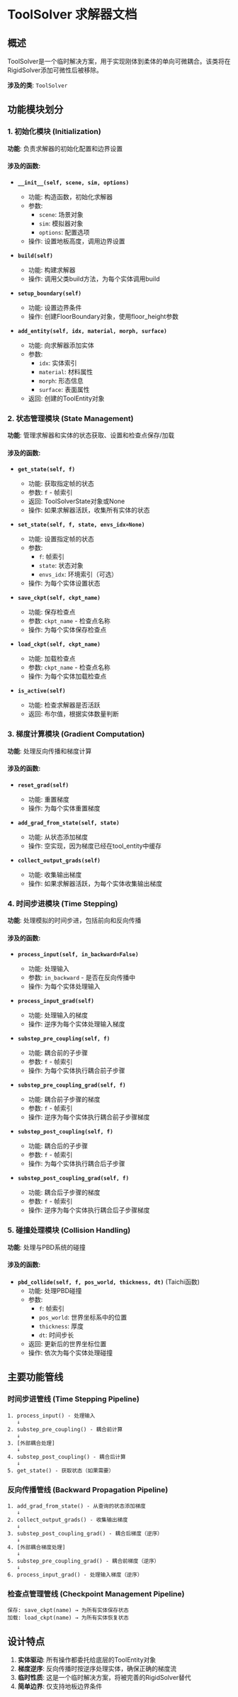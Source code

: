 # ToolSolver 求解器文档

## 概述
ToolSolver是一个临时解决方案，用于实现刚体到柔体的单向可微耦合。该类将在RigidSolver添加可微性后被移除。

**涉及的类**: `ToolSolver`

## 功能模块划分

### 1. 初始化模块 (Initialization)
**功能**: 负责求解器的初始化配置和边界设置

#### 涉及的函数:
- **`__init__(self, scene, sim, options)`**
  - 功能: 构造函数，初始化求解器
  - 参数:
    - `scene`: 场景对象
    - `sim`: 模拟器对象
    - `options`: 配置选项
  - 操作: 设置地板高度，调用边界设置
  
- **`build(self)`**
  - 功能: 构建求解器
  - 操作: 调用父类build方法，为每个实体调用build
  
- **`setup_boundary(self)`**
  - 功能: 设置边界条件
  - 操作: 创建FloorBoundary对象，使用floor_height参数

- **`add_entity(self, idx, material, morph, surface)`**
  - 功能: 向求解器添加实体
  - 参数:
    - `idx`: 实体索引
    - `material`: 材料属性
    - `morph`: 形态信息
    - `surface`: 表面属性
  - 返回: 创建的ToolEntity对象

### 2. 状态管理模块 (State Management)
**功能**: 管理求解器和实体的状态获取、设置和检查点保存/加载

#### 涉及的函数:
- **`get_state(self, f)`**
  - 功能: 获取指定帧的状态
  - 参数: `f` - 帧索引
  - 返回: ToolSolverState对象或None
  - 操作: 如果求解器活跃，收集所有实体的状态
  
- **`set_state(self, f, state, envs_idx=None)`**
  - 功能: 设置指定帧的状态
  - 参数:
    - `f`: 帧索引
    - `state`: 状态对象
    - `envs_idx`: 环境索引（可选）
  - 操作: 为每个实体设置状态
  
- **`save_ckpt(self, ckpt_name)`**
  - 功能: 保存检查点
  - 参数: `ckpt_name` - 检查点名称
  - 操作: 为每个实体保存检查点
  
- **`load_ckpt(self, ckpt_name)`**
  - 功能: 加载检查点
  - 参数: `ckpt_name` - 检查点名称
  - 操作: 为每个实体加载检查点

- **`is_active(self)`**
  - 功能: 检查求解器是否活跃
  - 返回: 布尔值，根据实体数量判断

### 3. 梯度计算模块 (Gradient Computation)
**功能**: 处理反向传播和梯度计算

#### 涉及的函数:
- **`reset_grad(self)`**
  - 功能: 重置梯度
  - 操作: 为每个实体重置梯度
  
- **`add_grad_from_state(self, state)`**
  - 功能: 从状态添加梯度
  - 操作: 空实现，因为梯度已经在tool_entity中缓存
  
- **`collect_output_grads(self)`**
  - 功能: 收集输出梯度
  - 操作: 如果求解器活跃，为每个实体收集输出梯度

### 4. 时间步进模块 (Time Stepping)
**功能**: 处理模拟的时间步进，包括前向和反向传播

#### 涉及的函数:
- **`process_input(self, in_backward=False)`**
  - 功能: 处理输入
  - 参数: `in_backward` - 是否在反向传播中
  - 操作: 为每个实体处理输入
  
- **`process_input_grad(self)`**
  - 功能: 处理输入的梯度
  - 操作: 逆序为每个实体处理输入梯度
  
- **`substep_pre_coupling(self, f)`**
  - 功能: 耦合前的子步骤
  - 参数: `f` - 帧索引
  - 操作: 为每个实体执行耦合前子步骤
  
- **`substep_pre_coupling_grad(self, f)`**
  - 功能: 耦合前子步骤的梯度
  - 参数: `f` - 帧索引
  - 操作: 逆序为每个实体执行耦合前子步骤梯度
  
- **`substep_post_coupling(self, f)`**
  - 功能: 耦合后的子步骤
  - 参数: `f` - 帧索引
  - 操作: 为每个实体执行耦合后子步骤
  
- **`substep_post_coupling_grad(self, f)`**
  - 功能: 耦合后子步骤的梯度
  - 参数: `f` - 帧索引
  - 操作: 逆序为每个实体执行耦合后子步骤梯度

### 5. 碰撞处理模块 (Collision Handling)
**功能**: 处理与PBD系统的碰撞

#### 涉及的函数:
- **`pbd_collide(self, f, pos_world, thickness, dt)`** (Taichi函数)
  - 功能: 处理PBD碰撞
  - 参数:
    - `f`: 帧索引
    - `pos_world`: 世界坐标系中的位置
    - `thickness`: 厚度
    - `dt`: 时间步长
  - 返回: 更新后的世界坐标位置
  - 操作: 依次为每个实体处理碰撞

## 主要功能管线

### 时间步进管线 (Time Stepping Pipeline)
```
1. process_input() - 处理输入
   ↓
2. substep_pre_coupling() - 耦合前计算
   ↓
3. [外部耦合处理]
   ↓
4. substep_post_coupling() - 耦合后计算
   ↓
5. get_state() - 获取状态（如果需要）
```

### 反向传播管线 (Backward Propagation Pipeline)
```
1. add_grad_from_state() - 从查询的状态添加梯度
   ↓
2. collect_output_grads() - 收集输出梯度
   ↓
3. substep_post_coupling_grad() - 耦合后梯度（逆序）
   ↓
4. [外部耦合梯度处理]
   ↓
5. substep_pre_coupling_grad() - 耦合前梯度（逆序）
   ↓
6. process_input_grad() - 处理输入梯度（逆序）
```

### 检查点管理管线 (Checkpoint Management Pipeline)
```
保存: save_ckpt(name) → 为所有实体保存状态
加载: load_ckpt(name) → 为所有实体恢复状态
```

## 设计特点
1. **实体驱动**: 所有操作都委托给底层的ToolEntity对象
2. **梯度逆序**: 反向传播时按逆序处理实体，确保正确的梯度流
3. **临时性质**: 这是一个临时解决方案，将被完善的RigidSolver替代
4. **简单边界**: 仅支持地板边界条件
